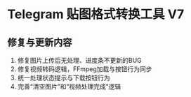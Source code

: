 
# Telegram 贴图格式转换工具 V7

## 修复与更新内容
1. 修复图片上传后无处理、进度条不更新的BUG
2. 修复视频转码逻辑，FFmpeg加载与按钮行为同步
3. 统一处理状态提示与下载按钮行为
4. 完善“清空图片”和“视频处理完成”逻辑
